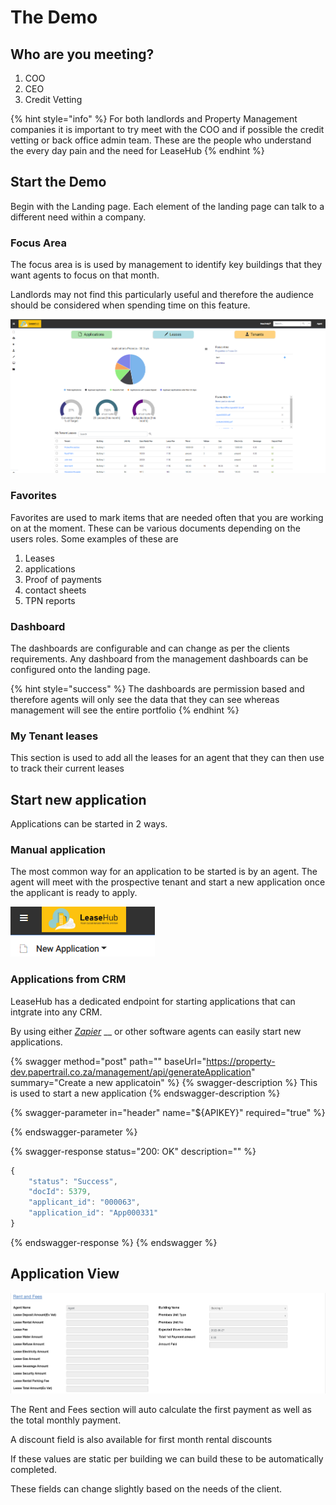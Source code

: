 # The Demo

## Who are you meeting?



1. COO
2. CEO
3. Credit Vetting

{% hint style="info" %}
For both landlords and Property Management companies it is important to try meet with the COO and if possible the credit vetting or back office admin team. These are the people who understand the every day pain and the need for LeaseHub
{% endhint %}

## Start the Demo

Begin with the Landing page. Each element of the landing page can talk to a different need within a company.&#x20;

### Focus Area

The focus area is is used by management to identify key buildings that they want agents to focus on that month.

Landlords may not find this particularly useful and therefore the audience should be considered when spending time on this feature.&#x20;

![Landing Page](<.gitbook/assets/image (1) (1) (1).png>)

### Favorites

Favorites are used to mark items that are needed often that you are working on at the moment. These can be various documents depending on the users roles. Some examples of these are&#x20;

1. Leases
2. applications&#x20;
3. Proof of payments
4. contact sheets
5. TPN reports&#x20;

### Dashboard

The dashboards are configurable and can change as per the clients requirements. Any dashboard from the management dashboards  can be configured onto the landing page.&#x20;

{% hint style="success" %}
The dashboards are permission based and therefore  agents will only see the data that they can see whereas management will see the entire portfolio&#x20;
{% endhint %}

### My Tenant leases

This section is used to add all the leases for an agent that they can then use to track their current leases



## Start new application&#x20;

Applications can be started in 2 ways.

### Manual application

The most common way for an application to be started is by an agent. The agent will meet with the prospective tenant and start a new application once the applicant is ready to apply.

![](<.gitbook/assets/image (1) (1).png>)

### Applications from CRM

LeaseHub has a dedicated endpoint for starting applications that can intgrate into any CRM.

By using either [_Zapier_](https://zapier.com/app/dashboard) __ or other software agents can easily start new applications.&#x20;

{% swagger method="post" path="" baseUrl="https://property-dev.papertrail.co.za/management/api/generateApplication" summary="Create a new applicatoin" %}
{% swagger-description %}
This is used to start a new application
{% endswagger-description %}

{% swagger-parameter in="header" name="${APIKEY}" required="true" %}

{% endswagger-parameter %}

{% swagger-response status="200: OK" description="" %}
```javascript
{
    "status": "Success",
    "docId": 5379,
    "applicant_id": "000063",
    "application_id": "App000331"
}
```
{% endswagger-response %}
{% endswagger %}

## Application View

![Rent and Fees](<.gitbook/assets/image (2).png>)

The Rent and Fees section will auto calculate the first payment as well as the total monthly payment.

A discount field is also available for first month rental discounts

If these values are static per building we can build these to be automatically completed.

These fields can change slightly based on the needs of the client.&#x20;

